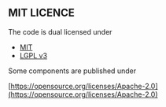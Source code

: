 ## MIT LICENCE

The code is dual licensed under

- [MIT](https://opensource.org/licenses/MIT)
- [LGPL v3](https://www.gnu.org/licenses/lgpl-3.0.fr.html)


Some components are published under 

[https://opensource.org/licenses/Apache-2.0](https://opensource.org/licenses/Apache-2.0)

